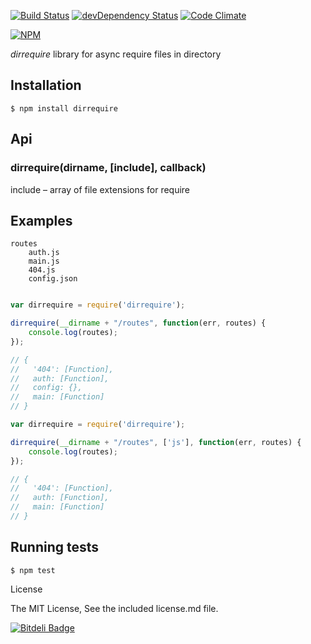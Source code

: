 [![Build Status](https://travis-ci.org/mmorozov/dirrequire.png?branch=master)](https://travis-ci.org/mmorozov/dirrequire)
[![devDependency Status](https://david-dm.org/mmorozov/dirrequire/dev-status.png)](https://david-dm.org/mmorozov/dirrequire#info=devDependencies)
[![Code Climate](https://codeclimate.com/repos/52ca9d60e30ba067540011a3/badges/6c25cc19332b8424f7d8/gpa.png)](https://codeclimate.com/repos/52ca9d60e30ba067540011a3/feed)

[![NPM](https://nodei.co/npm/dirrequire.png?stars=true)](https://nodei.co/npm/dirrequire/)

_dirrequire_ library for async require files in directory

## Installation

    $ npm install dirrequire

## Api

### dirrequire(dirname, [include], callback)

include – array of file extensions for require

## Examples
```
routes
    auth.js
    main.js
    404.js
    config.json
```


```javascript

var dirrequire = require('dirrequire');

dirrequire(__dirname + "/routes", function(err, routes) {
    console.log(routes);
});

// {
//   '404': [Function],
//   auth: [Function],
//   config: {},
//   main: [Function]
// }
```

```javascript
var dirrequire = require('dirrequire');

dirrequire(__dirname + "/routes", ['js'], function(err, routes) {
    console.log(routes);
});

// {
//   '404': [Function],
//   auth: [Function],
//   main: [Function]
// }
```

## Running tests

```
$ npm test
```

License

The MIT License, See the included license.md file.

[![Bitdeli Badge](https://d2weczhvl823v0.cloudfront.net/mmorozov/dirrequire/trend.png)](https://bitdeli.com/free "Bitdeli Badge")